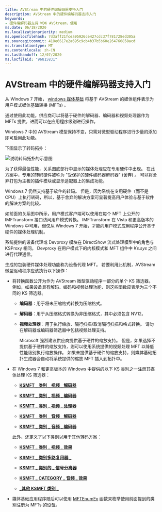 ```yaml
---
title: AVStream 中的硬件编解码器支持入门
description: AVStream 中的硬件编解码器支持入门
keywords:
- 硬件编解码器支持 WDK AVStream，使用
ms.date: 06/18/2020
ms.localizationpriority: medium
ms.openlocfilehash: 7d3aff21fcea95926ce427cdc37f781728ed305a
ms.sourcegitcommit: 418e6617e2a695c9cb4b37b5b60e264760858acd
ms.translationtype: MT
ms.contentlocale: zh-CN
ms.lasthandoff: 12/07/2020
ms.locfileid: "96815831"
---
```

# <a name="getting-started-with-hardware-codec-support-in-avstream"></a>AVStream 中的硬件编解码器支持入门

从 Windows 7 开始， [windows 媒体基础](/windows/win32/medfound/media-foundation-programming-guide) 将基于 AVStream 的媒体组件表示为用户模式媒体基础转换 (MFTs) 。

通过使用此功能，供应商可以将基于硬件的解码器、编码器和视频处理器作为 MFTs 提供，进而可以在应用程序级别进行操作。

Windows 7 中的 AVStream 模型保持不变，只需对微型驱动程序进行少量的添加即可启用此功能。

下图显示了转码拓扑：

![说明转码拓扑的示意图](images/hw-transcoding.png)

为了获得最佳性能，关系图底部行中显示的媒体处理应在专用硬件中出现。 在此方案中，专用的转码硬件被称为 "受保护的硬件编码器解码器" (舍弃) 。 可以将舍弃打包为主板的插件模块或显示适配器上的集成功能。

Windows 7 仍然支持基于软件的转码。 但是，因为系统在专用硬件（而不是 CPU）上执行转码，所以，基于舍弃的解决方案可显著提高用户体验与基于软件的解决方案的比较。

如前面的关系图中所示，用户模式客户端可以使用在每个 MFT 上公开的 IMFTransform 接口访问用户模式转换。 IMFTransform 在 Vista 和更高版本的 Windows 中可用，但仅从 Windows 7 开始，才能向用户模式应用程序公开基于硬件的媒体处理机制。

系统提供的设备代理或 Devproxy 模块在 DirectShow 流式处理模型中的角色与 KSProxy 相同。 Devproxy 在用户模式下的内核模式和 MFT 组件中 *Ks.sys* 之间进行代理通信。

生成的包装硬件媒体处理功能称为设备代理 MFT。 若要利用此机制，AVStream 微型驱动程序应该执行以下操作：

- 将转换函数公开为作为 AVStream 微型驱动程序一部分的单个 KS 筛选器。 例如，如果设备具有解码、编码和视频处理功能，则这些函数应表示为三个不同的 KS 筛选器。

  - **编码器**：用于将未压缩格式转换为压缩格式。

  - **解码器**：用于从压缩格式转换为非压缩格式，其中必须包含 NV12。

  - **视频处理器**：用于执行缩放、隔行扫描/取消隔行扫描和格式转换。 请勿在解码器或编码器筛选器中包括视频处理支持。

    Microsoft 强烈建议供应商提供基于硬件的缩放支持。 但是，如果选择不提供基于硬件的缩放支持，则可以使用系统提供的视频处理 MFT 以降低性能级别执行缩放操作。 如果未提供基于硬件的缩放支持，则媒体基础拓扑生成器会自动将系统提供的缩放 MFT 插入到拓扑中。

- 在 Windows 7 和更高版本的 Windows 中提供的以下 KS 类别之一注册其媒体处理 KS 筛选器：

  - [**KSMFT \_ 类别 \_ 视频 \_ 解码器**](../install/ksmft-category-video-decoder.md)

  - [**KSMFT \_ 类别 \_ 视频 \_ 编码器**](../install/ksmft-category-video-encoder.md)

  - [**KSMFT \_ 类别 \_ 视频 \_ 处理器**](../install/ksmft-category-video-processor.md)

  - [**KSMFT \_ 类别 \_ 音频 \_ 解码器**](../install/ksmft-category-audio-decoder.md)

  - [**KSMFT \_ 类别 \_ 音频 \_ 编码器**](../install/ksmft-category-audio-encoder.md)

  此外，还定义了以下类别以用于其他转码方案：

  - [**KSMFT \_ 类别 \_ 视频 \_ 效果**](../install/ksmft-category-video-effect.md)

  - [**KSMFT \_ 类别多路复用器 \_**](../install/ksmft-category-multiplexer.md)

  - [**KSMFT \_ 类别的 \_ 信号分离器**](../install/ksmft-category-demultiplexer.md)

  - [**KSMFT \_ CATEGORY \_ 音频 \_ 效果**](../install/ksmft-category-audio-effect.md)

  - [**\_其他 KSMFT 类别 \_**](../install/ksmft-category-other.md)

- 媒体基础应用程序随后可以使用 [MFTEnumEx](/windows/win32/api/mfapi/nf-mfapi-mftenumex) 函数来枚举使用前面提到的类别注册为 MFTs 的设备。
